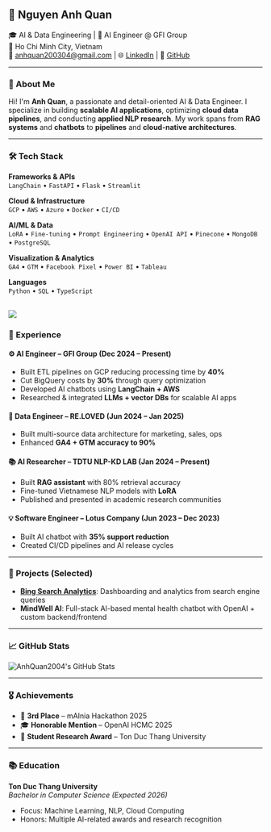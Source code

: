 ## 🧠 Nguyen Anh Quan

🎓 AI & Data Engineering | 🤖 AI Engineer @ GFI Group  
📍 Ho Chi Minh City, Vietnam  
📧 [anhquan200304@gmail.com](mailto:anhquan200304@gmail.com) | 🌐 [LinkedIn](#) | 🐙 [GitHub](https://github.com/AnhQuan2004)

---

### 🚀 About Me

Hi! I'm **Anh Quan**, a passionate and detail-oriented AI & Data Engineer. I specialize in building **scalable AI applications**, optimizing **cloud data pipelines**, and conducting **applied NLP research**. My work spans from **RAG systems** and **chatbots** to **pipelines** and **cloud-native architectures**.

---

### 🛠️ Tech Stack

**Frameworks & APIs**  
`LangChain` • `FastAPI` • `Flask` • `Streamlit`  

**Cloud & Infrastructure**  
`GCP` • `AWS` • `Azure` • `Docker` • `CI/CD`  

**AI/ML & Data**  
`LoRA` • `Fine-tuning` • `Prompt Engineering` • `OpenAI API` • `Pinecone` • `MongoDB` • `PostgreSQL`  

**Visualization & Analytics**  
`GA4` • `GTM` • `Facebook Pixel` • `Power BI` • `Tableau`  

**Languages**  
`Python` • `SQL` • `TypeScript`

![](http://github-profile-summary-cards.vercel.app/api/cards/repos-per-language?username=AnhQuan2004&theme=default)
---

### 💼 Experience

#### ⚙️ AI Engineer – GFI Group (Dec 2024 – Present)
- Built ETL pipelines on GCP reducing processing time by **40%**
- Cut BigQuery costs by **30%** through query optimization
- Developed AI chatbots using **LangChain + AWS**
- Researched & integrated **LLMs + vector DBs** for scalable AI apps

#### 🧵 Data Engineer – RE.LOVED (Jun 2024 – Jan 2025)
- Built multi-source data architecture for marketing, sales, ops
- Enhanced **GA4 + GTM accuracy to 90%**

#### 📚 AI Researcher – TDTU NLP-KD LAB (Jan 2024 – Present)
- Built **RAG assistant** with 80% retrieval accuracy
- Fine-tuned Vietnamese NLP models with **LoRA**
- Published and presented in academic research communities

#### 💡 Software Engineer – Lotus Company (Jun 2023 – Dec 2023)
- Built AI chatbot with **35% support reduction**
- Created CI/CD pipelines and AI release cycles

---

### 🧠 Projects (Selected)

- **[Bing Search Analytics](https://github.com/AnhQuan2004/Bing-Search-Data-Analytics)**: Dashboarding and analytics from search engine queries  
- **MindWell AI**: Full-stack AI-based mental health chatbot with OpenAI + custom backend/frontend

---

### 📈 GitHub Stats

![AnhQuan2004's GitHub Stats](https://github-readme-stats.vercel.app/api?username=AnhQuan2004&show_icons=true&theme=tokyonight)

---

### 🎖️ Achievements

- 🥉 **3rd Place** – mAInia Hackathon 2025  
- 🎓 **Honorable Mention** – OpenAI HCMC 2025  
- 🏅 **Student Research Award** – Ton Duc Thang University

---

### 📚 Education

**Ton Duc Thang University**  
_Bachelor in Computer Science (Expected 2026)_  
- Focus: Machine Learning, NLP, Cloud Computing  
- Honors: Multiple AI-related awards and research recognition
